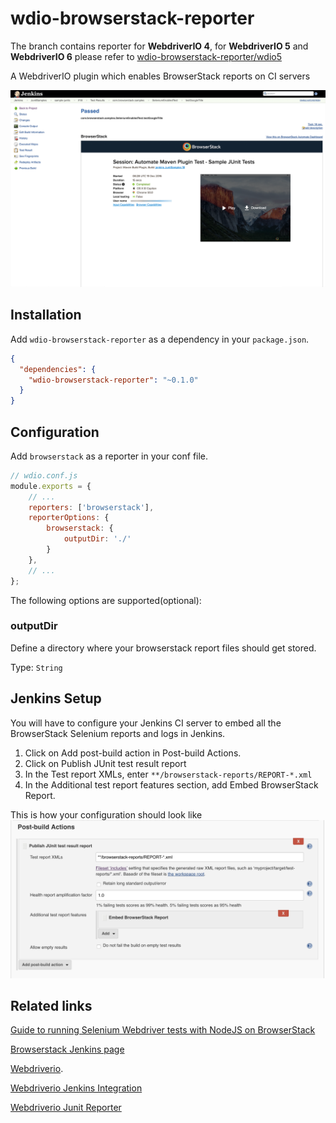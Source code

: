 # wdio-browserstack-reporter

The branch contains reporter for **WebdriverIO 4**, for **WebdriverIO 5** and **WebdriverIO 6** please refer to [wdio-browserstack-reporter/wdio5](https://github.com/browserstack/wdio-browserstack-reporter/tree/wdio5)

A WebdriverIO plugin which enables BrowserStack reports on CI servers

![Browserstack reports on Jenkins](screenshots/jenkins_report.png)

## Installation

Add `wdio-browserstack-reporter` as a dependency in your `package.json`.

```json
{
  "dependencies": {
    "wdio-browserstack-reporter": "~0.1.0"
  }
}
```

## Configuration

Add `browserstack` as a reporter in your conf file.

```js
// wdio.conf.js
module.exports = {
    // ...
    reporters: ['browserstack'],
    reporterOptions: {
        browserstack: {
            outputDir: './'
        }
    },
    // ...
};
```

The following options are supported(optional):

### outputDir
Define a directory where your browserstack report files should get stored.

Type: `String`<br>

## Jenkins Setup

You will have to configure your Jenkins CI server to embed all the BrowserStack Selenium reports and logs in Jenkins.
  1. Click on Add post-build action in Post-build Actions.
  2. Click on Publish JUnit test result report
  3. In the Test report XMLs, enter `**/browserstack-reports/REPORT-*.xml`
  4. In the Additional test report features section, add Embed BrowserStack Report.

This is how your configuration should look like
![Jenkins Setup](screenshots/jenkins_setup.png)

## Related links

[Guide to running Selenium Webdriver tests with NodeJS on BrowserStack](https://www.browserstack.com/automate/node)

[Browserstack Jenkins page](https://www.browserstack.com/automate/jenkins)

[Webdriverio](http://webdriver.io).

[Webdriverio Jenkins Integration](http://webdriver.io/guide/testrunner/jenkins.html)

[Webdriverio Junit Reporter](https://github.com/webdriverio-boneyard/wdio-junit-reporter)
